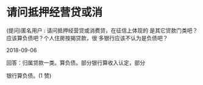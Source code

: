 # 请问抵押经营贷或消

(提问)匿名用户 : 请问抵押经营贷或消费贷，在征信上体现的 是其它贷款门类吧？应该算负债吧？个人住房按揭贷款，很 多银行应该不认为是负债吧？

2018-09-06

回答：归属贷款一类。算负债。部分银行算收入认定，部分

银行算负债。(1 赞)